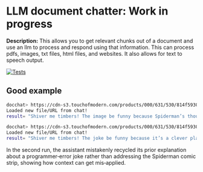 # LLM document chatter: Work in progress

**Description:** 
This allows you to get relevant chunks out of a document and use an llm to process and respond using that information. This can process pdfs, images, txt files, html files, and websites. It also allows for text to speech output.

 [![Tests](https://github.com/RohanSameulMathew/docchat/actions/workflows/tests.yml/badge.svg)](https://github.com/RohanSameulMathew/docchat/actions/workflows/tests.yml)

## Good example

```bash
docchat> https://cdn-s3.touchofmodern.com/products/000/631/530/814f5930b2a7ae0c2c2188f011bcd564_large.jpg why is this image funny
Loaded new file/URL from chat!
result= "Shiver me timbers! The image be funny because Spiderman’s thought bubble shows he prefers swingin’ from rooftops over waitin’ for the bus, pokin’ fun at the everyday grind o’ public transit and highlightin’ his super‑powered impatience—savvy?"
```
```bash
docchat> https://cdn-s3.touchofmodern.com/products/000/631/530/814f5930b2a7ae0c2c2188f011bcd564_large.jpg why is the joke funny
Loaded new file/URL from chat!
result= "Shiver me timbers! The joke be funny because it’s a clever play on the common frustration programmers face with errors in their code. The mortal uses wordplay to avoid future bugs, without explicitly statin’ the new rule. Arrr, it be a swashbucklin’ good joke, matey!"
```

In the second run, the assistant mistakenly recycled its prior explanation about a programmer‑error joke rather than addressing the Spiderman comic strip, showing how context can get mis‑applied.


